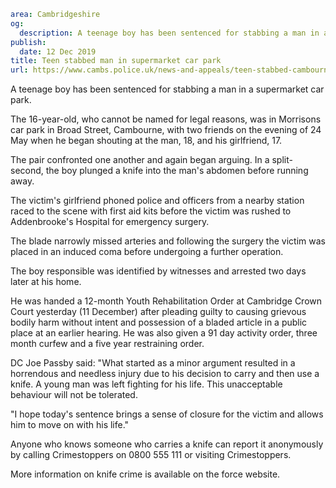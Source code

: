 ```yaml
area: Cambridgeshire
og:
  description: A teenage boy has been sentenced for stabbing a man in a supermarket car park.
publish:
  date: 12 Dec 2019
title: Teen stabbed man in supermarket car park
url: https://www.cambs.police.uk/news-and-appeals/teen-stabbed-cambourne
```

A teenage boy has been sentenced for stabbing a man in a supermarket car park.

The 16-year-old, who cannot be named for legal reasons, was in Morrisons car park in Broad Street, Cambourne, with two friends on the evening of 24 May when he began shouting at the man, 18, and his girlfriend, 17.

The pair confronted one another and again began arguing. In a split-second, the boy plunged a knife into the man's abdomen before running away.

The victim's girlfriend phoned police and officers from a nearby station raced to the scene with first aid kits before the victim was rushed to Addenbrooke's Hospital for emergency surgery.

The blade narrowly missed arteries and following the surgery the victim was placed in an induced coma before undergoing a further operation.

The boy responsible was identified by witnesses and arrested two days later at his home.

He was handed a 12-month Youth Rehabilitation Order at Cambridge Crown Court yesterday (11 December) after pleading guilty to causing grievous bodily harm without intent and possession of a bladed article in a public place at an earlier hearing. He was also given a 91 day activity order, three month curfew and a five year restraining order.

DC Joe Passby said: "What started as a minor argument resulted in a horrendous and needless injury due to his decision to carry and then use a knife. A young man was left fighting for his life. This unacceptable behaviour will not be tolerated.

"I hope today's sentence brings a sense of closure for the victim and allows him to move on with his life."

Anyone who knows someone who carries a knife can report it anonymously by calling Crimestoppers on 0800 555 111 or visiting Crimestoppers.

More information on knife crime is available on the force website.
